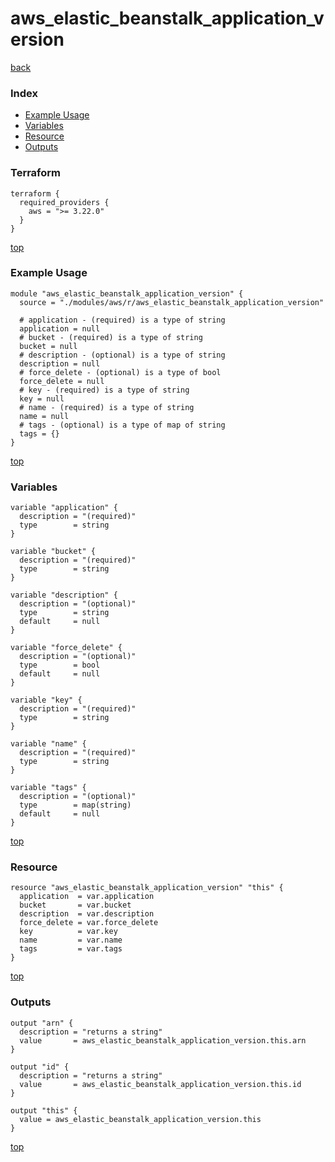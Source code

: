# aws_elastic_beanstalk_application_version

[back](../aws.md)

### Index

- [Example Usage](#example-usage)
- [Variables](#variables)
- [Resource](#resource)
- [Outputs](#outputs)

### Terraform

```hcl
terraform {
  required_providers {
    aws = ">= 3.22.0"
  }
}
```

[top](#index)

### Example Usage

```hcl
module "aws_elastic_beanstalk_application_version" {
  source = "./modules/aws/r/aws_elastic_beanstalk_application_version"

  # application - (required) is a type of string
  application = null
  # bucket - (required) is a type of string
  bucket = null
  # description - (optional) is a type of string
  description = null
  # force_delete - (optional) is a type of bool
  force_delete = null
  # key - (required) is a type of string
  key = null
  # name - (required) is a type of string
  name = null
  # tags - (optional) is a type of map of string
  tags = {}
}
```

[top](#index)

### Variables

```hcl
variable "application" {
  description = "(required)"
  type        = string
}

variable "bucket" {
  description = "(required)"
  type        = string
}

variable "description" {
  description = "(optional)"
  type        = string
  default     = null
}

variable "force_delete" {
  description = "(optional)"
  type        = bool
  default     = null
}

variable "key" {
  description = "(required)"
  type        = string
}

variable "name" {
  description = "(required)"
  type        = string
}

variable "tags" {
  description = "(optional)"
  type        = map(string)
  default     = null
}
```

[top](#index)

### Resource

```hcl
resource "aws_elastic_beanstalk_application_version" "this" {
  application  = var.application
  bucket       = var.bucket
  description  = var.description
  force_delete = var.force_delete
  key          = var.key
  name         = var.name
  tags         = var.tags
}
```

[top](#index)

### Outputs

```hcl
output "arn" {
  description = "returns a string"
  value       = aws_elastic_beanstalk_application_version.this.arn
}

output "id" {
  description = "returns a string"
  value       = aws_elastic_beanstalk_application_version.this.id
}

output "this" {
  value = aws_elastic_beanstalk_application_version.this
}
```

[top](#index)